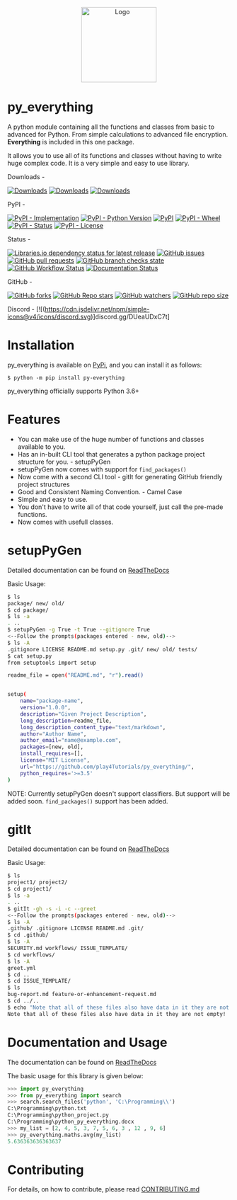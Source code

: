 <p align="center">

<img width="170px" height="170px" src="https://raw.githubusercontent.com/play4Tutorials/py_everything/master/extra/logo.png" alt="Logo">

</p>

# py_everything

A python module containing all the functions and classes from basic to advanced for Python. From simple calculations  to advanced file encryption. **Everything** is included in this one package.

It allows you to use all of its functions and classes without having to write huge complex code. It is a very simple and easy to use library. 

Downloads - 

[![Downloads](https://pepy.tech/badge/py-everything)](https://pypi.org/project/py-everything)
[![Downloads](https://pepy.tech/badge/py-everything/month)](https://pypi.org/project/py-everything)
[![Downloads](https://pepy.tech/badge/py-everything/week)](https://pypi.org/project/py-everything)

PyPI - 

[![PyPI - Implementation](https://img.shields.io/pypi/implementation/py-everything?logo=python&logoColor=yellow)](https://pypi.org/project/py-everything)
[![PyPI - Python Version](https://img.shields.io/pypi/pyversions/py-everything?logo=pypi&logoColor=green)](https://pypi.org/project/py-everything)
[![PyPI](https://img.shields.io/pypi/v/py-everything?logo=pypi&logoColor=green)](https://pypi.org/project/py-everything)
[![PyPI - Wheel](https://img.shields.io/pypi/wheel/py-everything)](https://pypi.org/project/py-everything)
[![PyPI - Status](https://img.shields.io/pypi/status/py-everything)](https://pypi.org/project/py-everything)
[![PyPI - License](https://img.shields.io/pypi/l/py-everything?color=success)](https://pypi.org/project/py-everything)

Status - 

[![Libraries.io dependency status for latest release](https://img.shields.io/librariesio/release/pypi/py-everything/1.1.1)](https://libraries.io/pypi/py-everything)
[![GitHub issues](https://img.shields.io/github/issues/play4Tutorials/py_everything)](https://github.com/play4Tutorials/py_everything/issues)
[![GitHub pull requests](https://img.shields.io/github/issues-pr/play4Tutorials/py_everything)](https://github.com/play4Tutorials/py_everything/pulls)
[![GitHub branch checks state](https://img.shields.io/github/checks-status/play4Tutorials/py_everything/master)](https://github.com/play4Tutorials/py_everything)
[![GitHub Workflow Status](https://img.shields.io/github/workflow/status/play4Tutorials/py_everything/Test%20Package)](https://github.com/play4Tutorials/py_everything)
[![Documentation Status](https://readthedocs.org/projects/py-everything/badge/?version=latest)](https://py-everything.readthedocs.io/en/latest/?badge=latest)

GitHub - 

[![GitHub forks](https://img.shields.io/github/forks/play4Tutorials/py_everything?style=social)](https://github.com/play4Tutorials/py_everything/pulls)
[![GitHub Repo stars](https://img.shields.io/github/stars/play4Tutorials/py_everything?style=social)](https://github.com/play4Tutorials/py_everything/pulls)
[![GitHub watchers](https://img.shields.io/github/watchers/play4Tutorials/py_everything?style=social)](https://github.com/play4Tutorials/py_everything/pulls)
[![GitHub repo size](https://img.shields.io/github/repo-size/play4Tutorials/py_everything?logo=github)](https://github.com/play4Tutorials/py_everything/pulls)

Discord - 
[![(https://cdn.jsdelivr.net/npm/simple-icons@v4/icons/discord.svg)]discord.gg/DUeaUDxC7t]

# Installation

py_everything is available on [PyPi](https://pypi.org/project/py-everything), and you can install it as follows:

`$ python -m pip install py-everything`

py_everything officially supports Python 3.6+

# Features

- You can make use of the huge number of functions and classes available to you.
- Has an in-built CLI tool that generates a python package project structure for you. - setupPyGen
- setupPyGen now comes with support for `find_packages()`
- Now come with a second CLI tool - gitIt for generating GitHub friendly project structures
- Good and Consistent Naming Convention. - Camel Case
- Simple and easy to use.
- You don't have to write all of that code yourself, just call the pre-made functions.
- Now comes with usefull classes.

# setupPyGen

Detailed documentation can be found on [ReadTheDocs](https://py-everything.readthedocs.io/en/latest/setupPyGen.html)

Basic Usage:

```bash
$ ls
package/ new/ old/
$ cd package/
$ ls -a
. ..
$ setupPyGen -g True -t True --gitignore True
<--Follow the prompts(packages entered - new, old)-->
$ ls -A
.gitignore LICENSE README.md setup.py .git/ new/ old/ tests/
$ cat setup.py
from setuptools import setup

readme_file = open("README.md", "r").read()


setup(
    name="package-name",
    version="1.0.0",
    description="Given Project Description",
    long_description=readme_file,
    long_description_content_type="text/markdown",
    author="Author Name",
    author_email="name@example.com",
    packages=[new, old],
    install_requires=[],
    license="MIT License",
    url="https://github.com/play4Tutorials/py_everything/",
    python_requires='>=3.5'
)
```

NOTE: Currently setupPyGen doesn't support classifiers. But support will be added soon. `find_packages()` support has been added.

# gitIt

Detailed documentation can be found on [ReadTheDocs](https://py-everything.readthedocs.io/en/latest/gitIt.html)

Basic Usage:

```bash
$ ls
project1/ project2/
$ cd project1/
$ ls -a
. ..
$ gitIt -gh -s -i -c --greet
<--Follow the prompts(packages entered - new, old)-->
$ ls -A
.github/ .gitignore LICENSE README.md .git/ 
$ cd .github/
$ ls -A
SECURITY.md workflows/ ISSUE_TEMPLATE/
$ cd workflows/
$ ls -A
greet.yml
$ cd ..
$ cd ISSUE_TEMPLATE/
$ ls
bug-report.md feature-or-enhancement-request.md
$ cd ../..
$ echo "Note that all of these files also have data in it they are not empty!"
Note that all of these files also have data in it they are not empty!
```

# Documentation and Usage

The documentation can be found on [ReadTheDocs](https://py-everything.readthedocs.io/en/latest/)


The basic usage for this library is given below:

```python
>>> import py_everything
>>> from py_everything import search
>>> search.search_files('python', 'C:\Programming\\')
C:\Programming\python.txt
C:\Programming\python_project.py
C:\Programming\python_py_everything.docx
>>> my_list = [2, 4, 5, 3, 7, 5, 6, 3 , 12 , 9, 6]
>>> py_everything.maths.avg(my_list)
5.636363636363637
```
# Contributing

For details, on how to contribute, please read [CONTRIBUTING.md](https://github.com/play4Tutorials/py_everything/tree/master/CONTRIBUTING.md)

